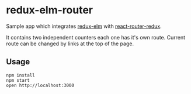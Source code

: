 # redux-elm-router

Sample app which integrates [redux-elm](https://github.com/salsita/redux-elm) with [react-router-redux](https://github.com/reactjs/react-router-redux).

It contains two independent counters each one has it's own route. Current route can be changed by links at the top of the page.

## Usage

```
npm install
npm start
open http://localhost:3000
```
